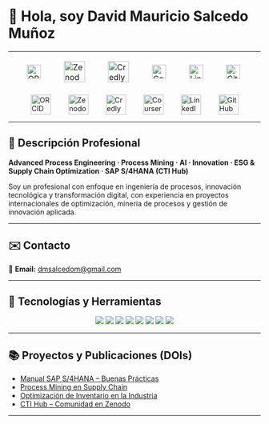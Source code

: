 # 👋 Hola, soy David Mauricio Salcedo Muñoz  

---
<table align="center" style="border-collapse:separate; border-spacing:28px 0; border:none;">
  <tr>
    <td style="border:1px solid #ffffff; background:transparent;">
      <a href="https://orcid.org/0009-0004-8289-2432" target="_blank" style="text-decoration:none; border:0; outline:none;">
        <img src="https://cdn.simpleicons.org/orcid/A6CE39" alt="ORCID" width="28" height="28" style="display:block; border:0; background:transparent;"/>
      </a>
    </td>
    <td style="border:1px solid #ffffff; background:transparent;">
      <a href="https://zenodo.org/communities/sti-hub-ai-processmining-supplychain-esg/" target="_blank" style="text-decoration:none; border:0; outline:none;">
        <img src="https://cdn.simpleicons.org/zenodo/1682D4" alt="Zenodo" width="42" height="42" style="display:block; border:0; background:transparent;"/>
      </a>
    </td>
    <td style="border:1px solid #ffffff; background:transparent;">
      <a href="https://www.credly.com/users/dmsalcedom" target="_blank" style="text-decoration:none; border:0; outline:none;">
        <img src="https://cdn.simpleicons.org/credly/FF6B00" alt="Credly" width="42" height="42" style="display:block; border:0; background:transparent;"/>
      </a>
    </td>
    <td style="border:1px solid #ffffff; background:transparent;">
      <a href="https://www.coursera.org/user/897e9a6b058fed73e715753d465de838" target="_blank" style="text-decoration:none; border:0; outline:none;">
        <img src="https://cdn.simpleicons.org/coursera/0056D2" alt="Coursera" width="28" height="28" style="display:block; border:0; background:transparent;"/>
      </a>
    </td>
    <td style="border:1px solid #ffffff; background:transparent;">
      <a href="https://www.linkedin.com/in/dm-slcm06/" target="_blank" style="text-decoration:none; border:0; outline:none;">
        <img src="https://cdn-icons-png.flaticon.com/512/174/174857.png" alt="LinkedIn" width="28" height="28" style="display:block; border:0; background:transparent;"/>
      </a>
    </td>
    <td style="border:1px solid #ffffff; background:transparent;">
      <a href="https://github.com/dmsalcedom" target="_blank" style="text-decoration:none; border:0; outline:none;">
        <img src="https://cdn.simpleicons.org/github/181717" alt="GitHub" width="28" height="28" style="display:block; border:0; background:transparent;"/>
      </a>
    </td>
  </tr>
</table>



<style>
  .icon-links {
    display: flex;
    justify-content: center; /* centra en horizontal */
    gap: 35px; /* separación entre logos */
    margin-top: 20px;
  }

  .icon-links a {
    text-decoration: none; /* elimina la línea azul */
  }

  .icon-links img {
    display: block;
    width: 40px;   /* tamaño uniforme */
    height: 40px;
  }
</style>

<div class="icon-links">
  <a href="https://orcid.org/0009-0004-8289-2432" target="_blank">
    <img src="https://cdn.simpleicons.org/orcid/A6CE39" alt="ORCID">
  </a>
  <a href="https://zenodo.org/communities/sti-hub-ai-processmining-supplychain-esg/" target="_blank">
    <img src="https://cdn.simpleicons.org/zenodo/1682D4" alt="Zenodo">
  </a>
  <a href="https://www.credly.com/users/dmsalcedom" target="_blank">
    <img src="https://cdn.simpleicons.org/credly/FF6B00" alt="Credly">
  </a>
  <a href="https://www.coursera.org/user/897e9a6b058fed73e715753d465de838" target="_blank">
    <img src="https://cdn.simpleicons.org/coursera/0056D2" alt="Coursera">
  </a>
  <a href="https://www.linkedin.com/in/dm-slcm06/" target="_blank">
    <img src="https://cdn-icons-png.flaticon.com/512/174/174857.png" alt="LinkedIn">
  </a>
  <a href="https://github.com/dmsalcedom" target="_blank">
    <img src="https://cdn.simpleicons.org/github/181717" alt="GitHub">
  </a>
</div>







 

---

## 🧾 Descripción Profesional  
**Advanced Process Engineering · Process Mining · AI · Innovation · ESG & Supply Chain Optimization · SAP S/4HANA (CTI Hub)**  

Soy un profesional con enfoque en ingeniería de procesos, innovación tecnológica y transformación digital, con experiencia en proyectos internacionales de optimización, minería de procesos y gestión de innovación aplicada.

---

## ✉️ Contacto  
📩 **Email:** dmsalcedom@gmail.com  

---

## 🚀 Tecnologías y Herramientas  

<p align="center">
  <img src="https://img.shields.io/badge/Python-3776AB?logo=python&logoColor=white" />
  <img src="https://img.shields.io/badge/MATLAB-orange?logo=mathworks&logoColor=white" />
  <img src="https://img.shields.io/badge/Celonis-2E74B5?logo=celonis&logoColor=white" />
  <img src="https://img.shields.io/badge/TensorFlow-FF6F00?logo=tensorflow&logoColor=white" />
  <img src="https://img.shields.io/badge/Docker-2496ED?logo=docker&logoColor=white" />
  <img src="https://img.shields.io/badge/Kubernetes-326CE5?logo=kubernetes&logoColor=white" />
  <img src="https://img.shields.io/badge/SAP-0FAAFF?logo=sap&logoColor=white" />
  <img src="https://img.shields.io/badge/Power%20BI-F2C811?logo=powerbi&logoColor=black" />
</p>

---

## 📚 Proyectos y Publicaciones (DOIs)
- [Manual SAP S/4HANA – Buenas Prácticas](https://doi.org/10.5281/zenodo.1234567)  
- [Process Mining en Supply Chain](https://doi.org/10.48550/arXiv.2401.00001)  
- [Optimización de Inventario en la Industria](https://doi.org/10.5281/zenodo.9876643)  
- [CTI Hub – Comunidad en Zenodo](https://zenodo.org/communities/sti-hub-ai-processmining-supplychain-esg/)  

---


